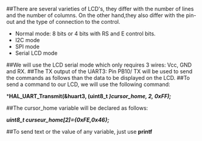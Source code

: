 ##There are several varieties of LCD's, they differ with the number of lines and the number of columns. On the other hand,they also differ with the pin-out and the type of connection to the control.

- Normal mode: 8 bits or 4 bits with RS and E control bits.
- I2C mode
- SPI mode
- Serial LCD mode

##We will use the LCD serial mode which only requires 3 wires: Vcc, GND and RX.
##The TX output of the UART3: Pin PB10/ TX will be used to send the commands as follows than the data to be displayed on the LCD.
##To send a command to our LCD, we will use the following command:

***HAL_UART_Transmit(&huart3, (uint8_t *)cursor_home, 2, 0xFF);***

##The cursor_home variable will be declared as follows:

***uint8_t curseur_home[2]={0xFE,0x46};***

##To send text or the value of any variable, just use **printf**
